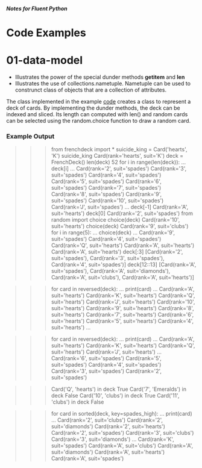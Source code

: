 ##### Notes for Fluent Python

# Code Examples

# 01-data-model

* Illustrates the power of the special dunder methods __getitem__ and __len__
* Illustrates the use of collections.nametuple.   Nametuple can be used to construnct class of objects that are
a collection of attributes.

The class implemented in the example [code]("\example-code\01-data-model\frenchdeck.py") creates a class to represent a deck of cards.    By implementing the dunder methods, the deck can be indexed and sliced.   Its length can computed with len() and random cards can be selected using the random.choice function to draw a random card.

### Example Output
>>> from frenchdeck import *
>>> suicide_king = Card('hearts', 'K')
>>> suicide_king
Card(rank='hearts', suit='K')
>>> deck = FrenchDeck()
>>> len(deck)
52
>>> for i in range(len(deck)):
...     deck[i]
...
Card(rank='2', suit='spades')
Card(rank='3', suit='spades')
Card(rank='4', suit='spades')
Card(rank='5', suit='spades')
Card(rank='6', suit='spades')
Card(rank='7', suit='spades')
Card(rank='8', suit='spades')
Card(rank='9', suit='spades')
Card(rank='10', suit='spades')
Card(rank='J', suit='spades')
...
>>> deck[-1]
Card(rank='A', suit='hearts')
>>> deck[0]
Card(rank='2', suit='spades')
>>> from random import choice
>>> choice(deck)
Card(rank='10', suit='hearts')
>>> choice(deck)
Card(rank='9', suit='clubs')
>>> for i in range(5):
...     choice(deck)
...
Card(rank='9', suit='spades')
Card(rank='4', suit='spades')
Card(rank='Q', suit='hearts')
Card(rank='A', suit='hearts')
Card(rank='A', suit='hearts')
>>> deck[:3]
[Card(rank='2', suit='spades'), Card(rank='3', suit='spades'), Card(rank='4', suit='spades')]
>>> deck[12::13]
[Card(rank='A', suit='spades'), Card(rank='A', suit='diamonds'), Card(rank='A', suit='clubs'), Card(rank='A', suit='hearts')]

>>> for card in reversed(deck):
...     print(card)
...
Card(rank='A', suit='hearts')
Card(rank='K', suit='hearts')
Card(rank='Q', suit='hearts')
Card(rank='J', suit='hearts')
Card(rank='10', suit='hearts')
Card(rank='9', suit='hearts')
Card(rank='8', suit='hearts')
Card(rank='7', suit='hearts')
Card(rank='6', suit='hearts')
Card(rank='5', suit='hearts')
Card(rank='4', suit='hearts')
...

>>> for card in reversed(deck):
...     print(card)
...
Card(rank='A', suit='hearts')
Card(rank='K', suit='hearts')
Card(rank='Q', suit='hearts')
Card(rank='J', suit='hearts')
...
Card(rank='6', suit='spades')
Card(rank='5', suit='spades')
Card(rank='4', suit='spades')
Card(rank='3', suit='spades')
Card(rank='2', suit='spades')

>>> Card('Q', 'hearts') in deck
True
>>> Card('7', 'Emeralds') in deck
False
>>> Card('10', 'clubs') in deck
True
>>> Card('11', 'clubs') in deck
False


>>> for card in sorted(deck, key=spades_high):
...     print(card)
...
Card(rank='2', suit='clubs')
Card(rank='2', suit='diamonds')
Card(rank='2', suit='hearts')
Card(rank='2', suit='spades')
Card(rank='3', suit='clubs')
Card(rank='3', suit='diamonds')
...
Card(rank='K', suit='spades')
Card(rank='A', suit='clubs')
Card(rank='A', suit='diamonds')
Card(rank='A', suit='hearts')
Card(rank='A', suit='spades')
